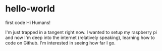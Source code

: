 # hello-world
first code
Hi Humans!

I'm just trapped in a tangent right now. I wanted to setup my raspberry pi and now I'm deep into the internet (relatively speaking), learning how to code on Github. I'm interested in seeing how far I go.
